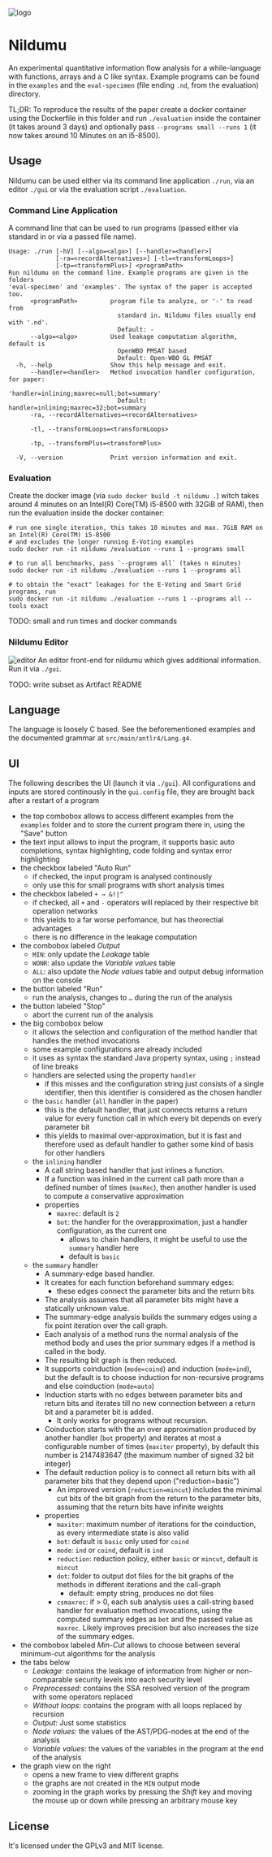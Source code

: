 ![logo](./img/logo.png)

Nildumu
=======

An experimental quantitative information flow analysis 
for a while-language with functions, arrays and a C like syntax. 
Example programs can be found in the `examples` and 
the `eval-specimen` (file ending `.nd`, from the evaluation) directory.

TL;DR: To reproduce the results of the paper create a docker container using the Dockerfile in this folder
and run `./evaluation` inside the container (it takes around 3 days) and optionally 
pass `--programs small --runs 1` (it now takes around 10 Minutes on an i5-8500).

Usage
-----

Nildumu can be used either via its command line application `./run`, 
via an editor `./gui` or via the evaluation script `./evaluation`.

### Command Line Application
A command line that can be used to run programs 
(passed either via standard in or via a passed file name).
```
Usage: ./run [-hV] [--algo=<algo>] [--handler=<handler>]
             [-ra=<recordAlternatives>] [-tl=<transformLoops>]
             [-tp=<transformPlus>] <programPath>
Run nildumu on the command line. Example programs are given in the folders
'eval-specimen' and 'examples'. The syntax of the paper is accepted too.
      <programPath>         program file to analyze, or '-' to read from
                              standard in. Nildumu files usually end with '.nd'.
                              Default: -
      --algo=<algo>         Used leakage computation algorithm, default is
                              OpenWBO PMSAT based
                              Default: Open-WBO GL PMSAT
  -h, --help                Show this help message and exit.
      --handler=<handler>   Method invocation handler configuration, for paper:
                              'handler=inlining;maxrec=null;bot=summary'
                              Default: handler=inlining;maxrec=32;bot=summary
      -ra, --recordAlternatives=<recordAlternatives>

      -tl, --transformLoops=<transformLoops>

      -tp, --transformPlus=<transformPlus>

  -V, --version             Print version information and exit.
```

### Evaluation
Create the docker image (via `sudo docker build -t nildumu .`) witch
takes around 4 minutes on an Intel(R) Core(TM) i5-8500 with 32GiB of RAM),
then run the evaluation inside the docker container:
```
# run one single iteration, this takes 10 minutes and max. 7GiB RAM on an Intel(R) Core(TM) i5-8500
# and excludes the longer running E-Voting examples
sudo docker run -it nildumu /evaluation --runs 1 --programs small

# to run all benchmarks, pass `--programs all` (takes n minutes)
sudo docker run -it nildumu ./evaluation --runs 1 --programs all

# to obtain the "exact" leakages for the E-Voting and Smart Grid programs, run
sudo docker run -it nildumu ./evaluation --runs 1 --programs all --tools exact
```

TODO: small and run times and docker commands

### Nildumu Editor
![editor](./img/gui.png)
An editor front-end for nildumu which gives additional information.
Run it via `./gui`.


TODO: write subset as Artifact README

Language
--------
The language is loosely C based. See the beforementioned examples and the documented grammar at `src/main/antlr4/Lang.g4`.

UI
---
The following describes the UI (launch it via `./gui`).
All configurations and inputs are stored continously in the
`gui.config` file, they are brought back after a restart of a program

- the top combobox allows to access different examples from the
  `examples` folder and to store the current program there in,
  using the "Save" button
- the text input allows to input the program, it supports basic
  auto completions, syntax highlighting, code folding and syntax error
  highlighting
- the checkbox labeled "Auto Run"
    - if checked, the input program is analysed continously
    - only use this for small programs with short analysis times
- the checkbox labeled `+ → &!|^`
    - if checked, all `+` and `-` operators will replaced by their
      respective bit operation networks
    - this yields to a far worse perfomance, but has theorectial
      advantages
    - there is no difference in the leakage computation
- the combobox labeled *Output*
    - `MIN`: only update the *Leakage* table
    - `WONR`: also update the *Variable values* table
    - `ALL`: also update the *Node values* table and output debug
      information on the console
- the button labeled "Run"
    - run the analysis, changes to `…` during the run of the analysis
- the button labeled "Stop"
    - abort the current run of the analysis
- the big combobox below
   - it allows the selection and configuration of the method handler that handles
     the method invocations
   - some example configurations are already included
   - it uses as syntax the standard Java property syntax, using `;`
     instead of line breaks
   - handlers are selected using the property `handler`
        - if this misses and the configuration string just consists of
          a single identifier, then this identifier is considered as
          the chosen handler
   - the `basic` handler (`all` handler in the paper)
        - this is the default handler, that just connects returns
          a return value for every function call in which every bit
          depends on every parameter bit
        - this yields to maximal over-approximation, but it is fast
          and therefore used as default handler to gather some kind of
          basis for other handlers
   - the `inlining` handler
        - A call string based handler that just inlines a function.
        - If a function was inlined in the current call path more
          than a defined number of times (`maxRec`), then another
          handler is used to compute a conservative approximation
        - properties
            - `maxrec`: default is `2`
            - `bot`: the handler for the overapproximation, just
              a handler configuration, as the current one
                - allows to chain handlers, it might be useful to use
                  the `summary` handler here
                - default is `basic`
   - the `summary` handler
        - A summary-edge based handler.
        - It creates for each function beforehand summary edges:
            - these edges connect the parameter bits and the return bits
        - The analysis assumes that all parameter bits might have a
          statically unknown value.
        - The summary-edge analysis builds the summary edges using a
          fix point iteration over the call graph.
        - Each analysis of a method runs the normal analysis of the
          method body and uses the prior summary edges if a method is
          called in the body.
        - The resulting bit graph is then reduced.
        - It supports coinduction (`mode=coind`)
          and induction (`mode=ind`), but the default is to choose
          induction for non-recursive programs and else coinduction
          (`mode=auto`)
        - Induction starts with no edges between parameter bits and
          return bits and iterates till no new connection between a
          return bit and a parameter bit is added.
            - It only works for programs without recursion.
        - Coinduction starts with the an over approximation produced by
          another handler (`bot` property) and iterates at most a
          configurable number of times (`maxiter` property), by default
          this number is 2147483647 (the maximum number of signed 32 bit
          integer)
        - The default reduction policy is to connect all return bits
          with all parameter bits that they depend upon
          ("reduction=basic")
            - An improved version (`reduction=mincut`) includes the
              minimal cut bits of the bit graph from the return to the
              parameter bits, assuming that the return bits have
              infinite weights
        - properties
            - `maxiter`: maximum number of iterations for the
              coinduction, as every intermediate state is also valid
            - `bot`: default is `basic` only used for `coind`
            - `mode`: `ind` or `coind`, default is `ind`
            - `reduction`: reduction policy, either `basic` or `mincut`,
              default is `mincut`
            - `dot`: folder to output dot files for the bit graphs of
              the methods in different iterations and the call-graph
                - default: empty string, produces no dot files
            - `csmaxrec`: if > 0, each sub analysis uses a call-string
              based handler for evaluation method invocations, using
              the computed summary edges as `bot` and the passed value
              as `maxrec`. Likely improves precision but also increases
              the size of the summary edges.
- the combobox labeled *Min-Cut* allows to choose between several
  minimum-cut algorithms for the analysis
- the tabs below
    - *Leakage*: contains the leakage of information from higher or
      non-comparable security levels into each security level
    - *Preprocessed*: contains the SSA resolved version of the program
      with some operators replaced
    - *Without loops*: contains the program with all loops replaced by recursion
    - *Output*: Just some statistics
    - *Node values*: the values of the AST/PDG-nodes at the end of the
      analysis
    - *Variable values*: the values of the variables in the program
      at the end of the analysis
- the graph view on the right
    - opens a new frame to view different graphs
    - the graphs are not created in the `MIN` output mode
    - zooming in the graph works by pressing the *Shift* key and
      moving the mouse up or down while pressing an arbitrary mouse key

License
-------
It's licensed under the GPLv3 and MIT license.
